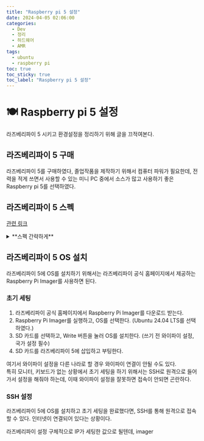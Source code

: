 ```yaml
---
title: "Raspberry pi 5 설정"
date: 2024-04-05 02:06:00
categories:
  - Dev
  - 정리
  - 하드웨어
  - AMR
tags:
  - ubuntu
  - raspberry pi
toc: true
toc_sticky: true
toc_label: "Raspberry pi 5 설정"
---
```


# 🍽️ Raspberry pi 5 설정   
라즈베리파이 5 시키고 환경설정을 정리하기 위해 글을 끄적여본다.    

## 라즈베리파이 5 구매
라즈베리파이 5를 구매하였다, 졸업작품을 제작하기 위해서 컴퓨터 파워가 필요한데, 전력을 적게 쓰면서 사용할 수 있는 미니 PC 중에서 소스가 많고 사용하기 좋은 Raspberry pi 5를 선택하였다.  

## 라즈베리파이 5 스펙
[관련 링크](https://www.raspberrypi.com/products/raspberry-pi-5/)  

<details>
  <summary>**스펙 간략하게**</summary>
  Broadcom BCM2712 2.4GHz quad-core 64-bit Arm Cortex-A76 CPU, with cryptography extensions, 512KB per-core L2 caches and a 2MB shared L3 cache  
  VideoCore VII GPU, supporting OpenGL ES 3.1, Vulkan 1.2  
  Dual 4Kp60 HDMI® display output with HDR support  
  4Kp60 HEVC decoder  
  LPDDR4X-4267 SDRAM (2GB, 4GB, and 8GB)  
  Dual-band 802.11ac Wi-Fi®  
  Bluetooth 5.0 / Bluetooth Low Energy (BLE)  
  microSD card slot, with support for high-speed SDR104 mode  
  2 × USB 3.0 ports, supporting simultaneous 5Gbps operation  
  2 × USB 2.0 ports  
  Gigabit Ethernet, with PoE+ support (requires separate PoE+ HAT)  
  2 × 4-lane MIPI camera/display transceivers  
  PCIe 2.0 x1 interface for fast peripherals (requires separate M.2 HAT or other adapter)  
  5V/5A DC power via USB-C, with Power Delivery support  
  Raspberry Pi standard 40-pin header  
  Real-time clock (RTC), powered from external battery  
  Power button  
</details>

## 라즈베리파이 5 OS 설치
라즈베리파이 5에 OS를 설치하기 위해서는 라즈베리파이 공식 홈페이지에서 제공하는 Raspberry Pi Imager를 사용하면 된다.

### 초기 세팅
1. 라즈베리파이 공식 홈페이지에서 Raspberry Pi Imager를 다운로드 받는다.
2. Raspberry Pi Imager를 실행하고, OS를 선택한다. (Ubuntu 24.04 LTS를 선택하였다.)
3. SD 카드를 선택하고, Write 버튼을 눌러 OS를 설치한다. (쓰기 전 와이파이 설정, 국가 설정 필수)
4. SD 카드를 라즈베리파이 5에 삽입하고 부팅한다.

여기서 와이파이 설정을 다른 나라로 할 경우 와이파이 연결이 안될 수도 있다.  
특히 모니터, 키보드가 없는 상황에서 초기 세팅을 하기 위해서는 SSH로 원격으로 들어가서 설정을 해줘야 하는데, 이때 와이파이 설정을 잘못하면 접속이 안되면 곤란하다.

### SSH 설정
라즈베리파이 5에 OS를 설치하고 초기 세팅을 완료했다면, SSH를 통해 원격으로 접속할 수 있다.
인터넷이 연결되어 있다는 상황이다.  

라즈베리파이 설정 구체적으로 IP가 세팅한 값으로 될텐데, imager